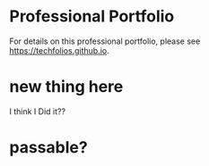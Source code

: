 # Professional Portfolio

For details on this professional portfolio, please see https://techfolios.github.io.



# new thing here
I think I Did it??

# passable?